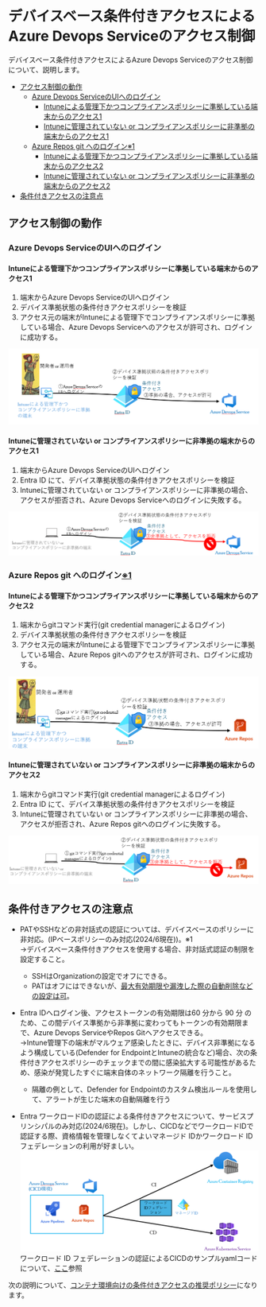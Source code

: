 # デバイスベース条件付きアクセスによるAzure Devops Serviceのアクセス制御
デバイスベース条件付きアクセスによるAzure Devops Serviceのアクセス制御について、説明します。
  - [アクセス制御の動作](#アクセス制御の動作)
    - [Azure Devops ServiceのUIへのログイン](#azure-devops-serviceのuiへのログイン)
      - [Intuneによる管理下かつコンプライアンスポリシーに準拠している端末からのアクセス1](#intuneによる管理下かつコンプライアンスポリシーに準拠している端末からのアクセス1)
      - [Intuneに管理されていない or コンプライアンスポリシーに非準拠の端末からのアクセス1](#intuneに管理されていない-or-コンプライアンスポリシーに非準拠の端末からのアクセス1)
    - [Azure Repos git へのログイン※1](#azure-repos-git-へのログイン※1)
      - [Intuneによる管理下かつコンプライアンスポリシーに準拠している端末からのアクセス2](#intuneによる管理下かつコンプライアンスポリシーに準拠している端末からのアクセス2)
      - [Intuneに管理されていない or コンプライアンスポリシーに非準拠の端末からのアクセス2](#intuneに管理されていない-or-コンプライアンスポリシーに非準拠の端末からのアクセス2)
  - [条件付きアクセスの注意点](#条件付きアクセスの注意点)

## アクセス制御の動作
### Azure Devops ServiceのUIへのログイン
#### Intuneによる管理下かつコンプライアンスポリシーに準拠している端末からのアクセス1
1. 端末からAzure Devops ServiceのUIへログイン
2. デバイス準拠状態の条件付きアクセスポリシーを検証
3. アクセス元の端末がIntuneによる管理下でコンプライアンスポリシーに準拠している場合、Azure Devops Serviceへのアクセスが許可され、ログインに成功する。

![1](./images/4-1.png)

#### Intuneに管理されていない or コンプライアンスポリシーに非準拠の端末からのアクセス1
1. 端末からAzure Devops ServiceのUIへログイン
2. Entra ID にて、デバイス準拠状態の条件付きアクセスポリシーを検証
3. Intuneに管理されていない or コンプライアンスポリシーに非準拠の場合、アクセスが拒否され、Azure Devops Serviceへのログインに失敗する。

![2](./images/4-2.png)

### Azure Repos git へのログイン[※1](#条件付きアクセスの注意点)
#### Intuneによる管理下かつコンプライアンスポリシーに準拠している端末からのアクセス2
1. 端末からgitコマンド実行(git credential managerによるログイン)
2. デバイス準拠状態の条件付きアクセスポリシーを検証
3. アクセス元の端末がIntuneによる管理下でコンプライアンスポリシーに準拠している場合、Azure Repos gitへのアクセスが許可され、ログインに成功する。

![1](./images/4-3.png)

#### Intuneに管理されていない or コンプライアンスポリシーに非準拠の端末からのアクセス2
1. 端末からgitコマンド実行(git credential managerによるログイン)
2. Entra ID にて、デバイス準拠状態の条件付きアクセスポリシーを検証
3. Intuneに管理されていない or コンプライアンスポリシーに非準拠の場合、アクセスが拒否され、Azure Repos gitへのログインに失敗する。

![2](./images/4-4.png)

## 条件付きアクセスの注意点
- PATやSSHなどの非対話式の認証については、デバイスベースのポリシーに非対応。(IPベースポリシーのみ対応(2024/6現在))。※1<br>
→デバイスベース条件付きアクセスを使用する場合、非対話式認証の制限を設定すること。<br>
  - SSHはOrganizationの設定でオフにできる。<br>
  - PATはオフにはできないが、[最大有効期限や漏洩した際の自動削除などの設定は可](https://learn.microsoft.com/ja-jp/azure/devops/organizations/accounts/manage-pats-with-policies-for-administrators?view=azure-devops)。

- Entra IDへログイン後、アクセストークンの有効期限は60 分から 90 分 のため、この間デバイス準拠から非準拠に変わってもトークンの有効期限まで、Azure Devops ServiceやRepos Gitへアクセスできる。<br>
→Intune管理下の端末がマルウェア感染したときに、デバイス非準拠になるよう構成している(Defender for EndpointとIntuneの統合など)場合、次の条件付きアクセスポリシーのチェックまでの間に感染拡大する可能性があるため、感染が発覚したすぐに端末自体のネットワーク隔離を行うこと。
   - 隔離の例として、Defender for Endpointのカスタム検出ルールを使用して、アラートが生じた端末の自動隔離を行う
- Entra ワークロードIDの認証による条件付きアクセスについて、サービスプリンシパルのみ対応(2024/6現在)。しかし、CICDなどでワークロードIDで認証する際、資格情報を管理しなくてよいマネージド IDかワークロード ID フェデレーションの利用が好ましい。<br>
![3](./images/2-3.png)<br>
ワークロード ID フェデレーションの認証によるCICDのサンプルyamlコードについて、[ここ](./CICD/Workload_identity_federation_CICD.yaml)参照

次の説明について、[コンテナ環境向けの条件付きアクセスの推奨ポリシー](./条件付きアクセスポリシーのサンプル.md)になります。



